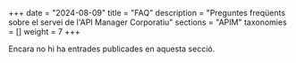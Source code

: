 +++
date = "2024-08-09"
title = "FAQ"
description = "Preguntes freqüents sobre el servei de l'API Manager Corporatiu"
sections = "APIM"
taxonomies = []
weight = 7
+++

Encara no hi ha entrades publicades en aquesta secció.
